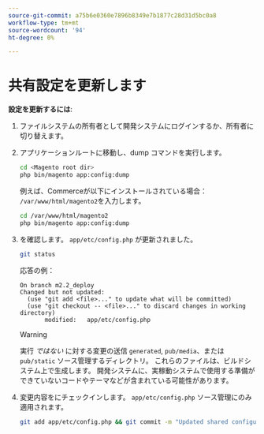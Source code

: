 ```yaml
---
source-git-commit: a75b6e0360e7896b8349e7b1877c28d31d5bc0a8
workflow-type: tm+mt
source-wordcount: '94'
ht-degree: 0%

---
```

# 共有設定を更新します

**設定を更新するには**:

1. ファイルシステムの所有者として開発システムにログインするか、所有者に切り替えます。

1. アプリケーションルートに移動し、dump コマンドを実行します。

   ```bash
   cd <Magento root dir>
   php bin/magento app:config:dump
   ```

   例えば、Commerceが以下にインストールされている場合： `/var/www/html/magento2`を入力します。

   ```bash
   cd /var/www/html/magento2
   php bin/magento app:config:dump
   ```

1. を確認します。 `app/etc/config.php` が更新されました。

   ```bash
   git status
   ```

   応答の例：

   ```terminal
   On branch m2.2_deploy
   Changed but not updated:
     (use "git add <file>..." to update what will be committed)
     (use "git checkout -- <file>..." to discard changes in working directory)
          modified:   app/etc/config.php
   ```

   >[!WARNING]
   >
   >実行 _ではない_ に対する変更の送信 `generated`, `pub/media`、または `pub/static` ソース管理するディレクトリ。 これらのファイルは、ビルドシステム上で生成します。 開発システムに、実稼動システムで使用する準備ができていないコードやテーマなどが含まれている可能性があります。

1. 変更内容をにチェックインします。 `app/etc/config.php` ソース管理にのみ適用されます。

   ```bash
   git add app/etc/config.php && git commit -m "Updated shared configuration" && git push mconfig m2.2_deploy
   ```
